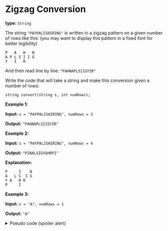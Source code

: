 # Zigzag Conversion

__type:__ `String`

The string `"PAYPALISHIRING"` is written in a zigzag pattern on a given number of rows like this: (you may want to display this pattern in a fixed font for better legibility)

```
P   A   H   N
A P L S I I G
Y   I   R
```

And then read line by line: `"PAHNAPLSIIGYIR"`

Write the code that will take a string and make this conversion given a number of rows:

```
string convert(string s, int numRows);
```

__Example 1:__

__Input:__ `s = "PAYPALISHIRING", numRows = 3`

__Output:__ `"PAHNAPLSIIGYIR"`

__Example 2:__

__Input:__ `s = "PAYPALISHIRING", numRows = 4`

__Output:__ `"PINALSIGYAHRPI"`

__Explanation:__

```
P     I    N
A   L S  I G
Y A   H R
P     I
```

__Example 3:__

__Input:__ `s = "A", numRows = 1`

__Output:__ `"A"`

<details>

<summary>Pseudo code (spoiler alert)</summary>

```
// SPOILER ALERT

/**

// NUMBER OF VERTICAL DIGITS = n - 2 (used below)
// KEY = 6 (n + (n - 2), n = 4)

0     6      12  // 0 + 6, ... OR   6 - 0 + 6 ...
1   5 7   11 13  // 1 + 6, ... AND  6 - 1 + 6 ...
2 4   8 10   14  // 2 + 6, ... AND  6 - 2 + 6 ...
3     9      15  // 3 + 6, ... OR   6 - 3 + 6 ...

0, 6, 12, 1, 5, 7, 11, 13, 2, 3, 8, 10, 14, 3, 9, 15

/**

/**
0      8
1    7 9
2  6   10
3 5    11
4      12
**/
```

</details>
